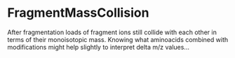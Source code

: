 # FragmentMassCollision

After fragmentation loads of fragment ions still collide with each other in terms of their monoisotopic mass. Knowing what aminoacids combined with modifications might help slightly to interpret delta m/z values...
